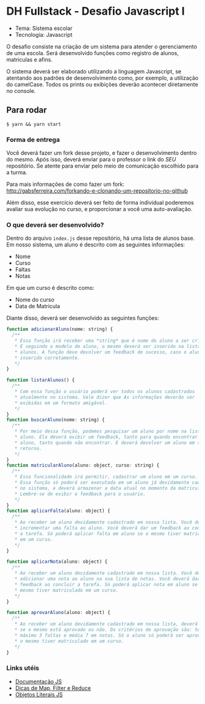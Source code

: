 # DH Fullstack - Desafio Javascript I

- Tema: Sistema escolar
- Tecnologia: Javascript

O desafio consiste na criação de um sistema para atender o gerenciamento de uma escola. Será desenvolvido funções como registro de alunos, matriculas e afins.

O sistema deverá ser elaborado utilizando a linguagem Javascript, se atentando aos padrões de desenvolvimento como, por exemplo, a utilização do camelCase. Todos os prints ou exibições deverão acontecer diretamente no console.

## Para rodar

```
$ yarn && yarn start
```

### Forma de entrega

Você deverá fazer um fork desse projeto, e fazer o desenvolvimento dentro do mesmo. Após isso, deverá enviar para o professor o link do _SEU_ repositório. Se atente para enviar pelo meio de comunicação escolhido para a turma.

Para mais informações de como fazer um fork:
<http://gabsferreira.com/forkando-e-clonando-um-repositorio-no-github>

Além disso, esse exercício deverá ser feito de forma individual poderemos avaliar sua evolução no curso, e proporcionar a você uma auto-avaliação.

### O que deverá ser desenvolvido?

Dentro do arquivo `index.js` desse repositório, há uma lista de alunos base. Em nosso sistema, um aluno é descrito com as seguintes informações:

- Nome
- Curso
- Faltas
- Notas

Em que um curso é descrito como:

- Nome do curso
- Data de Matricula

Diante disso, deverá ser desenvolvido as seguintes funções:

```javascript
function adicionarAluno(nome: string) {
  /**
   * Essa função irá receber uma *string* que é nome do aluno a ser criado.
   * E seguindo o modelo de aluno, o mesmo deverá ser inserido na lista de
   * alunos. A função deve devolver um feedback de sucesso, caso o aluno seja
   * inserido corretamente.
   */
}

function listarAlunos() {
  /**
   * Com essa função o usuário poderá ver todos os alunos cadastrados
   * atualmente no sistema. Vale dizer que As informações deverão ser
   * exibidas em um formato amigável.
   */
}
function buscarAluno(nome: string) {
  /**
   * Por meio dessa função, podemos pesquisar um aluno por nome na lista de
   * aluno. Ela deverá exibir um feedback, tanto para quando encontrar o
   * aluno, tanto quando não encontrar. E deverá devolver um aluno em seu
   * retorno.
   */
}
function matricularAluno(aluno: object, curso: string) {
  /**
   * Essa funcionalidade irá permitir, cadastrar um aluno em um curso.
   * Essa função só poderá ser executada em um aluno já devidamente cadastrado
   * no sistema, e deverá armazenar a data atual no momento da matricula.
   * Lembre-se de exibir o feedback para o usuário.
   */
}
function aplicarFalta(aluno: object) {
  /**
   * Ao receber um aluno devidamente cadastrado em nossa lista. Você deverá
   * incrementar uma falta ao aluno. Você deverá dar um feedback ao concluir
   * a tarefa. Só poderá aplicar falta em aluno se o mesmo tiver matriculado
   * em um curso.
   */
}

function aplicarNota(aluno: object) {
  /**
   * Ao receber um aluno devidamente cadastrado em nossa lista. Você deverá
   * adicionar uma nota ao aluno na sua lista de notas. Você deverá dar um
   * feedback ao concluir a tarefa. Só poderá aplicar nota em aluno se o
   * mesmo tiver matriculado em um curso.
   */
}

function aprovarAluno(aluno: object) {
  /**
   * Ao receber um aluno devidamente cadastrado em nossa lista, deverá dizer
   * se o mesmo está aprovado ou não. Os critérios de aprovação são: ter no
   * máximo 3 faltas e média 7 em notas. Só o aluno só poderá ser aprovado se
   * o mesmo tiver matriculado em um curso.
   */
}
```

### Links utéis

- [Documentação JS](https://developer.mozilla.org/pt-BR/docs/Web/JavaScript)
- [Dicas de Map, Filter e Reduce](https://desenvolvimentoparaweb.com/javascript/map-filter-reduce-javascript/)
- [Objetos Literais JS](https://tableless.com.br/javascript-objetos-literais-vs-funcoes-construtoras/)
